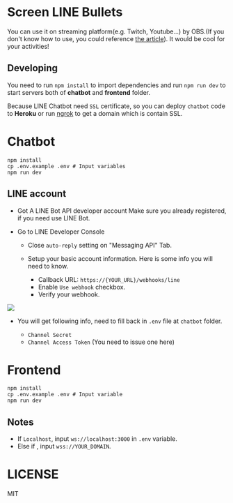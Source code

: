 # Screen LINE Bullets

You can use it on streaming platform(e.g. Twitch, Youtube...) by OBS.(If you don't know how to use, you could reference [the article](https://nijialin.com/2020/11/29/mac-stream-soundflower/)). It would be cool for your activities!

## Developing

You need to run `npm install` to import dependencies and run `npm run dev` to start servers both of **chatbot** and **frontend** folder.

Because LINE Chatbot need `SSL` certificate, so you can deploy `chatbot` code to **Heroku** or run [ngrok](https://ngrok.com/) to get a domain which is contain SSL.

# Chatbot

```
npm install
cp .env.example .env # Input variables
npm run dev
```

## LINE account

- Got A LINE Bot API developer account
  Make sure you already registered, if you need use LINE Bot.

- Go to LINE Developer Console

  - Close `auto-reply` setting on "Messaging API" Tab.
  - Setup your basic account information. Here is some info you will need to know.

    - Callback URL: `https://{YOUR_URL}/webhooks/line`
    - Enable `Use webhook` checkbox.
    - Verify your webhook.

![](https://github.com/louis70109/Screen-LINE-Bullets/blob/master/LINE-bot-step.jpg)

- You will get following info, need to fill back in `.env` file at `chatbot` folder.

  - `Channel Secret`
  - `Channel Access Token` (You need to issue one here)

# Frontend

```
npm install
cp .env.example .env # Input variable
npm run dev
```

## Notes

- If `Localhost`, input `ws://localhost:3000` in `.env` variable.
- Else if , input `wss://YOUR_DOMAIN`.

# LICENSE

MIT
